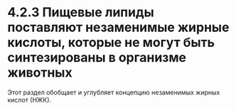 # 4.2.3 Пищевые липиды поставляют незаменимые жирные кислоты, которые не могут быть синтезированы в организме животных

Этот раздел обобщает и углубляет концепцию незаменимых жирных кислот (НЖК).
